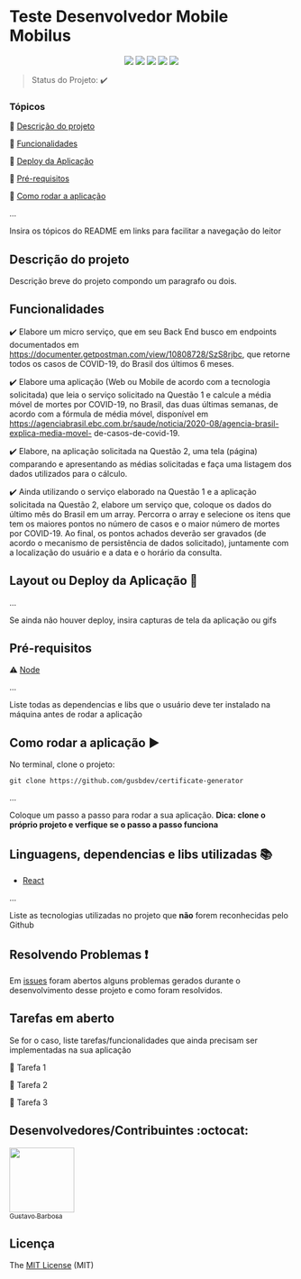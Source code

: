 <h1>Teste Desenvolvedor Mobile Mobilus</h1>

<p align="center">
  <img src="https://img.shields.io/static/v1?label=react-native&message=framework&color=00BEF5&style=for-the-badge&logo=REACT"/>
    <img src="https://img.shields.io/static/v1?label=NODEJS&message=Runtime%20Built&color=339933&style=for-the-badge&logo=Node.js"/>
  <img src="https://img.shields.io/static/v1?label=JAVASCRIPT&message=Language&color=F7DF1E&style=for-the-badge&logo=javascript"/>
  <img src="http://img.shields.io/static/v1?label=STATUS&message=CONCLUIDO&color=GREEN&style=for-the-badge"/>
  <img src="http://img.shields.io/static/v1?label=License&message=MIT&color=green&style=for-the-badge"/>
</p>

> Status do Projeto: :heavy_check_mark:

### Tópicos

:small_blue_diamond: [Descrição do projeto](#descrição-do-projeto)

:small_blue_diamond: [Funcionalidades](#funcionalidades)

:small_blue_diamond: [Deploy da Aplicação](#deploy-da-aplicação-dash)

:small_blue_diamond: [Pré-requisitos](#pré-requisitos)

:small_blue_diamond: [Como rodar a aplicação](#como-rodar-a-aplicação-arrow_forward)

...

Insira os tópicos do README em links para facilitar a navegação do leitor

## Descrição do projeto

<p align="justify">
  Descrição breve do projeto compondo um paragrafo ou dois. 
</p>

## Funcionalidades

:heavy_check_mark: Elabore um micro serviço, que em seu Back End busco em endpoints documentados
em https://documenter.getpostman.com/view/10808728/SzS8rjbc, que retorne todos os casos
de COVID-19, do Brasil dos últimos 6 meses.

:heavy_check_mark: Elabore uma aplicação (Web ou Mobile de acordo com a tecnologia solicitada) que
leia o serviço solicitado na Questão 1 e calcule a média móvel de mortes por COVID-19, no Brasil,
das duas últimas semanas, de acordo com a fórmula de média móvel, disponível em
https://agenciabrasil.ebc.com.br/saude/noticia/2020-08/agencia-brasil-explica-media-movel-
de-casos-de-covid-19.

:heavy_check_mark: Elabore, na aplicação solicitada na Questão 2, uma tela (página) comparando e
apresentando as médias solicitadas e faça uma listagem dos dados utilizados para o cálculo.

:heavy_check_mark: Ainda utilizando o serviço elaborado na Questão 1 e a aplicação solicitada na Questão
2, elabore um serviço que, coloque os dados do último mês do Brasil em um array. Percorra o
array e selecione os itens que tem os maiores pontos no número de casos e o maior número de
mortes por COVID-19. Ao final, os pontos achados deverão ser gravados (de acordo o
mecanismo de persistência de dados solicitado), juntamente com a localização do usuário e a
data e o horário da consulta.

## Layout ou Deploy da Aplicação :dash:

...

Se ainda não houver deploy, insira capturas de tela da aplicação ou gifs

## Pré-requisitos

:warning: [Node](https://nodejs.org/en/download/)

...

Liste todas as dependencias e libs que o usuário deve ter instalado na máquina antes de rodar a aplicação

## Como rodar a aplicação :arrow_forward:

No terminal, clone o projeto:

```
git clone https://github.com/gusbdev/certificate-generator
```

...

Coloque um passo a passo para rodar a sua aplicação. **Dica: clone o próprio projeto e verfique se o passo a passo funciona**

## Linguagens, dependencias e libs utilizadas :books:

- [React](https://pt-br.reactjs.org/docs/create-a-new-react-app.html)

...

Liste as tecnologias utilizadas no projeto que **não** forem reconhecidas pelo Github

## Resolvendo Problemas :exclamation:

Em [issues]() foram abertos alguns problemas gerados durante o desenvolvimento desse projeto e como foram resolvidos.

## Tarefas em aberto

Se for o caso, liste tarefas/funcionalidades que ainda precisam ser implementadas na sua aplicação

:memo: Tarefa 1

:memo: Tarefa 2

:memo: Tarefa 3

## Desenvolvedores/Contribuintes :octocat:

[<img src="https://avatars2.githubusercontent.com/u/44094756?s=460&u=a2a2631e8eb8f5f5cdff75121eb422188a64bb85&v=4" width=115><br><sub>Gustavo Barbosa</sub>](https://github.com/gusbdev)

## Licença

The [MIT License]() (MIT)
